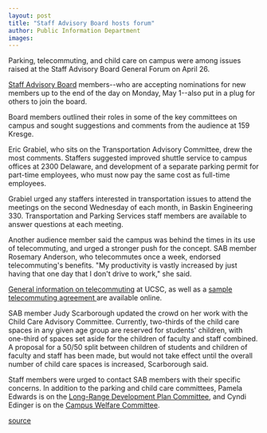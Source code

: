 ```yaml
---
layout: post
title: "Staff Advisory Board hosts forum"
author: Public Information Department
images:
---
```


Parking, telecommuting, and child care on campus were among issues raised at the Staff Advisory Board General Forum on April 26.

[Staff Advisory Board][1] members--who are accepting nominations for new members up to the end of the day on Monday, May 1--also put in a plug for others to join the board.

Board members outlined their roles in some of the key committees on campus and sought suggestions and comments from the audience at 159 Kresge.

Eric Grabiel, who sits on the Transportation Advisory Committee, drew the most comments. Staffers suggested improved shuttle service to campus offices at 2300 Delaware, and development of a separate parking permit for part-time employees, who must now pay the same cost as full-time employees.

Grabiel urged any staffers interested in transportation issues to attend the meetings on the second Wednesday of each month, in Baskin Engineering 330. Transportation and Parking Services staff members are available to answer questions at each meeting.

Another audience member said the campus was behind the times in its use of telecommuting, and urged a stronger push for the concept. SAB member Rosemary Anderson, who telecommutes once a week, endorsed telecommuting's benefits. "My productivity is vastly increased by just having that one day that I don't drive to work," she said.

[General information on telecommuting][2] at UCSC, as well as a [sample telecommuting agreement ][3] are available online.

SAB member Judy Scarborough updated the crowd on her work with the Child Care Advisory Committee. Currently, two-thirds of the child care spaces in any given age group are reserved for students' children, with one-third of spaces set aside for the children of faculty and staff combined. A proposal for a 50/50 split between children of students and children of faculty and staff has been made, but would not take effect until the overall number of child care spaces is increased, Scarborough said.

Staff members were urged to contact SAB members with their specific concerns. In addition to the parking and child care committees, Pamela Edwards is on the [Long-Range Development Plan Committee][4], and Cyndi Edinger is on the [Campus Welfare Committee][5].

[1]: http://www2.ucsc.edu/sab/index.html
[2]: http://shr.ucsc.edu/shr-procedures/section-e/e13.pdf
[3]: http://shr.ucsc.edu/forms/forms/shr-1280.pdf
[4]: http://lrdp.ucsc.edu/lrdpc.shtml
[5]: http://planning.ucsc.edu/eac/cwc/

[source](http://www1.ucsc.edu/currents/05-06/05-01/brief-forum.asp "Permalink to brief-forum")
